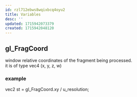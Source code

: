 ```yaml
---
id: rzl712ebws8wqixbcq4oyu2
title: Variables
desc: ''
updated: 1715942073379
created: 1715942048120
---
```


## gl_FragCoord
window relative coordinates of the fragment being processed.<br />it is of type vec4 (x, y, z, w)
### example
vec2 st = gl_FragCoord.xy / u_resolution;